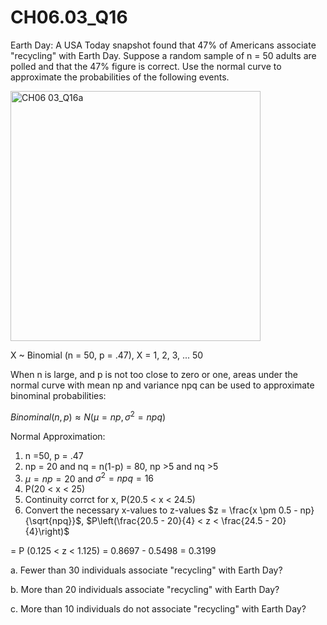 # CH06.03_Q16 #

Earth Day: A USA Today snapshot found that 47% of Americans associate "recycling" with Earth Day.
Suppose a random sample of n = 50 adults are polled and that the 47% figure is correct. Use the normal curve to approximate the probabilities of the following events.

<img width="400" alt="CH06 03_Q16a" src="https://github.com/user-attachments/assets/9851f1b5-319f-499e-b770-3c41aa798b05">

X ~ Binomial (n = 50, p = .47), X = 1, 2, 3, ... 50

When n is large, and p is not too close to zero or one, areas under the normal curve with mean np and variance npq can be used to approximate binominal probabilities:

$Binominal(n,p) \approx N(\mu = np, \sigma^2 = npq)$

Normal Approximation:
1. n =50, p = .47
2. np = 20 and nq = n(1-p) = 80, np >5 and nq >5
3. $\mu = np = 20$ and $\sigma^2 = npq = 16$
4. P(20 < x < 25)
5. Continuity corrct for x, P(20.5 < x < 24.5)
6. Convert the necessary x-values to z-values
  $z = \frac{x \pm 0.5 - np}{\sqrt{npq}}$, 
$P\left(\frac{20.5 - 20}{4} < z < \frac{24.5 - 20}{4}\right)$

= P (0.125 < z < 1.125) = 0.8697 - 0.5498 = 0.3199



a. Fewer than 30 individuals associate "recycling" with Earth Day?

b. More than 20 individuals associate "recycling" with Earth Day?

c. More than 10 individuals do not associate "recycling" with Earth Day?
